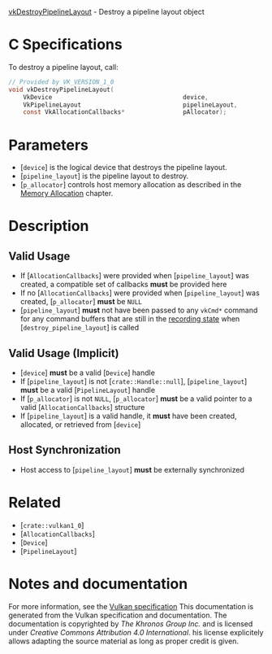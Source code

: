 [vkDestroyPipelineLayout](https://www.khronos.org/registry/vulkan/specs/1.3-extensions/man/html/vkDestroyPipelineLayout.html) - Destroy a pipeline layout object

# C Specifications
To destroy a pipeline layout, call:
```c
// Provided by VK_VERSION_1_0
void vkDestroyPipelineLayout(
    VkDevice                                    device,
    VkPipelineLayout                            pipelineLayout,
    const VkAllocationCallbacks*                pAllocator);
```

# Parameters
- [`device`] is the logical device that destroys the pipeline layout.
- [`pipeline_layout`] is the pipeline layout to destroy.
- [`p_allocator`] controls host memory allocation as described in the [Memory Allocation](https://www.khronos.org/registry/vulkan/specs/1.3-extensions/html/vkspec.html#memory-allocation) chapter.

# Description
## Valid Usage
-    If [`AllocationCallbacks`] were provided when [`pipeline_layout`] was created, a compatible set of callbacks  **must**  be provided here
-    If no [`AllocationCallbacks`] were provided when [`pipeline_layout`] was created, [`p_allocator`] **must**  be `NULL`
-  [`pipeline_layout`] **must**  not have been passed to any `vkCmd*` command for any command buffers that are still in the [recording state](https://www.khronos.org/registry/vulkan/specs/1.3-extensions/html/vkspec.html#commandbuffers-lifecycle) when [`destroy_pipeline_layout`] is called

## Valid Usage (Implicit)
-  [`device`] **must**  be a valid [`Device`] handle
-    If [`pipeline_layout`] is not [`crate::Handle::null`], [`pipeline_layout`] **must**  be a valid [`PipelineLayout`] handle
-    If [`p_allocator`] is not `NULL`, [`p_allocator`] **must**  be a valid pointer to a valid [`AllocationCallbacks`] structure
-    If [`pipeline_layout`] is a valid handle, it  **must**  have been created, allocated, or retrieved from [`device`]

## Host Synchronization
- Host access to [`pipeline_layout`] **must**  be externally synchronized

# Related
- [`crate::vulkan1_0`]
- [`AllocationCallbacks`]
- [`Device`]
- [`PipelineLayout`]

# Notes and documentation
For more information, see the [Vulkan specification](https://www.khronos.org/registry/vulkan/specs/1.3-extensions/html/vkspec.html)
This documentation is generated from the Vulkan specification and documentation.
The documentation is copyrighted by *The Khronos Group Inc.* and is licensed under *Creative Commons Attribution 4.0 International*.
his license explicitely allows adapting the source material as long as proper credit is given.
        